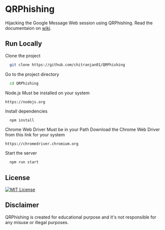 
# QRPhishing

Hijacking the Google Message Web session using QRPhishing.
Read the documentaion on [wiki](https://github.com/chitranjan01/QRPhishing/wiki).
## Run Locally

Clone the project

```bash
  git clone https://github.com/chitranjan01/QRPhishing
```

Go to the project directory

```bash
  cd QRPhishing
```
Node.js Must be installed on your system
```
https://nodejs.org
```
Install dependencies

```bash
  npm install
```

Chrome Web Driver Must be in your Path
Download the Chrome Web Driver from this link for your system
```
https://chromedriver.chromium.org
```
Start the server

```bash
  npm run start
```
## License

[![MIT License](https://img.shields.io/badge/License-MIT-green.svg)](https://choosealicense.com/licenses/mit/)

## Disclaimer
QRPhishing is created for educational purpose and it's not responsible 
for any misuse or illegal purposes.
